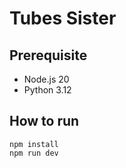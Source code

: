# Tubes Sister

## Prerequisite

- Node.js 20
- Python 3.12

## How to run

```
npm install
npm run dev
```
